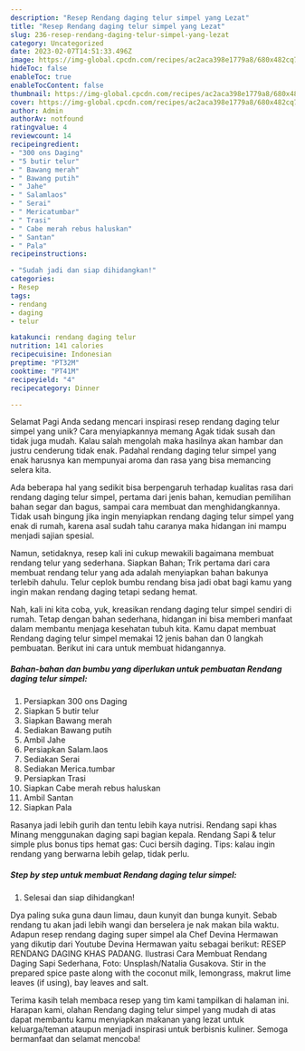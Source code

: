 ```yaml
---
description: "Resep Rendang daging telur simpel yang Lezat"
title: "Resep Rendang daging telur simpel yang Lezat"
slug: 236-resep-rendang-daging-telur-simpel-yang-lezat
category: Uncategorized
date: 2023-02-07T14:51:33.496Z
image: https://img-global.cpcdn.com/recipes/ac2aca398e1779a8/680x482cq70/rendang-daging-telur-simpel-foto-resep-utama.jpg
hideToc: false
enableToc: true
enableTocContent: false
thumbnail: https://img-global.cpcdn.com/recipes/ac2aca398e1779a8/680x482cq70/rendang-daging-telur-simpel-foto-resep-utama.jpg
cover: https://img-global.cpcdn.com/recipes/ac2aca398e1779a8/680x482cq70/rendang-daging-telur-simpel-foto-resep-utama.jpg
author: Admin
authorAv: notfound
ratingvalue: 4
reviewcount: 14
recipeingredient:
- "300 ons Daging"
- "5 butir telur"
- " Bawang merah"
- " Bawang putih"
- " Jahe"
- " Salamlaos"
- " Serai"
- " Mericatumbar"
- " Trasi"
- " Cabe merah rebus haluskan"
- " Santan"
- " Pala"
recipeinstructions:

- "Sudah jadi dan siap dihidangkan!"
categories:
- Resep
tags:
- rendang
- daging
- telur

katakunci: rendang daging telur 
nutrition: 141 calories
recipecuisine: Indonesian
preptime: "PT32M"
cooktime: "PT41M"
recipeyield: "4"
recipecategory: Dinner

---
```



Selamat Pagi Anda sedang mencari inspirasi resep rendang daging telur simpel yang unik? Cara menyiapkannya memang Agak tidak susah dan tidak juga mudah. Kalau salah mengolah maka hasilnya akan hambar dan justru cenderung tidak enak. Padahal rendang daging telur simpel yang enak harusnya kan mempunyai aroma dan rasa yang bisa memancing selera kita.


Ada beberapa hal yang sedikit bisa berpengaruh terhadap kualitas rasa dari rendang daging telur simpel, pertama dari jenis bahan, kemudian pemilihan bahan segar dan bagus, sampai cara membuat dan menghidangkannya. Tidak usah bingung jika ingin menyiapkan rendang daging telur simpel yang enak di rumah, karena asal sudah tahu caranya maka hidangan ini mampu menjadi sajian spesial.

Namun, setidaknya, resep kali ini cukup mewakili bagaimana membuat rendang telur yang sederhana. Siapkan Bahan; Trik pertama dari cara membuat rendang telur yang ada adalah menyiapkan bahan bakunya terlebih dahulu. Telur ceplok bumbu rendang bisa jadi obat bagi kamu yang ingin makan rendang daging tetapi sedang hemat.


Nah, kali ini kita coba, yuk, kreasikan rendang daging telur simpel sendiri di rumah. Tetap dengan bahan sederhana, hidangan ini bisa memberi manfaat dalam membantu menjaga kesehatan tubuh kita. Kamu dapat membuat Rendang daging telur simpel memakai 12 jenis bahan dan 0 langkah pembuatan. Berikut ini cara untuk membuat hidangannya.

<!--inarticleads1-->

##### Bahan-bahan dan bumbu yang diperlukan untuk pembuatan Rendang daging telur simpel:

1. Persiapkan 300 ons Daging
1. Siapkan 5 butir telur
1. Siapkan  Bawang merah
1. Sediakan  Bawang putih
1. Ambil  Jahe
1. Persiapkan  Salam.laos
1. Sediakan  Serai
1. Sediakan  Merica.tumbar
1. Persiapkan  Trasi
1. Siapkan  Cabe merah rebus haluskan
1. Ambil  Santan
1. Siapkan  Pala


Rasanya jadi lebih gurih dan tentu lebih kaya nutrisi. Rendang sapi khas Minang menggunakan daging sapi bagian kepala. Rendang Sapi &amp; telur simple plus bonus tips hemat gas: Cuci bersih daging. Tips: kalau ingin rendang yang berwarna lebih gelap, tidak perlu. 

<!--inarticleads2-->

##### Step by step untuk membuat Rendang daging telur simpel:


1. Selesai dan siap dihidangkan!

Dya paling suka guna daun limau, daun kunyit dan bunga kunyit. Sebab rendang tu akan jadi lebih wangi dan berselera je nak makan bila waktu. Adapun resep rendang daging super simpel ala Chef Devina Hermawan yang dikutip dari Youtube Devina Hermawan yaitu sebagai berikut: RESEP RENDANG DAGING KHAS PADANG. Ilustrasi Cara Membuat Rendang Daging Sapi Sederhana, Foto: Unsplash/Natalia Gusakova. Stir in the prepared spice paste along with the coconut milk, lemongrass, makrut lime leaves (if using), bay leaves and salt. 

Terima kasih telah membaca resep yang tim kami tampilkan di halaman ini. Harapan kami, olahan Rendang daging telur simpel yang mudah di atas dapat membantu kamu menyiapkan makanan yang lezat untuk keluarga/teman ataupun menjadi inspirasi untuk berbisnis kuliner. Semoga bermanfaat dan selamat mencoba!
